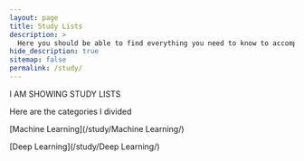 ```yaml
---
layout: page
title: Study Lists
description: >
  Here you should be able to find everything you need to know to accomplish the most common tasks when blogging with Hydejack.
hide_description: true
sitemap: false
permalink: /study/
---
```


I AM SHOWING STUDY LISTS

Here are the categories I divided

[Machine Learning](/study/Machine Learning/)

[Deep Learning](/study/Deep Learning/)